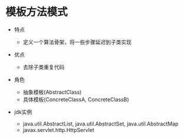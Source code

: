 # 模板方法模式

- 特点
    - 定义一个算法骨架，将一些步骤延迟到子类实现

- 优点
    - 去除子类重复代码

- 角色
    - 抽象模板(AbstractClass)
    - 具体模板(ConcreteClassA, ConcreteClassB)

- jdk实例
    - java.util.AbstractList, java.util.AbstractSet, java.util.AbstractMap
    - javax.servlet.http.HttpServlet